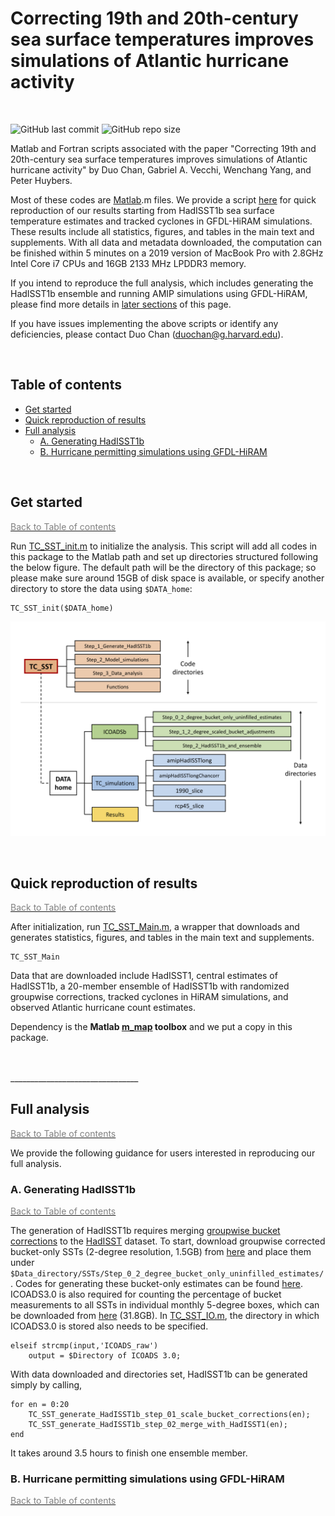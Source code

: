 # Correcting 19th and 20th-century sea surface temperatures improves simulations of Atlantic hurricane activity

<br>

![GitHub last commit](https://img.shields.io/github/last-commit/duochanatharvard/TC_SST)
![GitHub repo size](https://img.shields.io/github/repo-size/duochanatharvard/TC_SST)

Matlab and Fortran scripts associated with the paper "Correcting 19th and 20th-century sea surface temperatures improves simulations of Atlantic hurricane activity" by Duo Chan, Gabriel A. Vecchi, Wenchang Yang, and Peter Huybers.

Most of these codes are [Matlab](https://www.mathworks.com/products/matlab.html).m files.  We provide a script [here](Main.m) for quick reproduction of our results starting from HadISST1b sea surface temperature estimates and tracked cyclones in GFDL-HiRAM simulations.  These results include all statistics, figures, and tables in the main text and supplements.  With all data and metadata downloaded, the computation can be finished within 5 minutes on a 2019 version of MacBook Pro with 2.8GHz Intel Core i7 CPUs and 16GB 2133 MHz LPDDR3 memory.  

If you intend to reproduce the full analysis, which includes generating the HadISST1b ensemble and running AMIP simulations using GFDL-HiRAM, please find more details in [later sections](#full-analysis) of this page.  

If you have issues implementing the above scripts or identify any deficiencies, please contact Duo Chan (duochan@g.harvard.edu).

<br>

## Table of contents
 * [Get started](#get-started)  
 * [Quick reproduction of results](#quick-reproduction-of-results)
 * [Full analysis](#full-analysis)
   * [A. Generating HadISST1b](#a-generating-HadISST1b)
   * [B. Hurricane permitting simulations using GFDL-HiRAM](#b-hurricane-permitting-simulations-using-gfdl-hiram)

<br>

## Get started

[<span style="color:gray">Back to Table of contents</span>](#table-of-contents)

Run [TC_SST_init.m](TC_SST_init.m) to initialize the analysis.  This script will add all codes in this package to the Matlab path and set up directories structured following the below figure.  The default path will be the directory of this package; so please make sure around 15GB of disk space is available, or specify another directory to store the data using ```$DATA_home```:

```
TC_SST_init($DATA_home)
```

![image](Graphics.png)

<br>

## Quick reproduction of results

[<span style="color:gray">Back to Table of contents</span>](#table-of-contents)

After initialization, run [TC_SST_Main.m](TC_SST_Main.m), a wrapper that downloads and generates statistics, figures, and tables in the main text and supplements.  

```
TC_SST_Main
```

Data that are downloaded include HadISST1, central estimates of HadISST1b, a 20-member ensemble of HadISST1b with randomized groupwise corrections, tracked cyclones in HiRAM simulations, and observed Atlantic hurricane count estimates.    

Dependency is the __Matlab [m_map](https://www.eoas.ubc.ca/~rich/map.html) toolbox__ and we put a copy in this package.

<br>
<br>
________________________________


## Full analysis
[<span style="color:gray">Back to Table of contents</span>](#table-of-contents)

We provide the following guidance for users interested in reproducing our full analysis.

### A. Generating HadISST1b
[<span style="color:gray">Back to Table of contents</span>](#table-of-contents)

The generation of HadISST1b requires merging [groupwise bucket corrections](https://www.nature.com/articles/s41586-019-1349-2) to the [HadISST](https://www.metoffice.gov.uk/hadobs/hadisst/) dataset.  To start, download groupwise corrected bucket-only SSTs (2-degree resolution, 1.5GB) from [here](https://dataverse.harvard.edu/api/access/datafile/4062959) and place them under ```$Data_directory/SSTs/Step_0_2_degree_bucket_only_uninfilled_estimates/```.  Codes for generating these bucket-only estimates can be found [here](https://github.com/duochanatharvard/Homogeneous_early_20th_century_warming).  ICOADS3.0 is also required for counting the percentage of bucket measurements to all SSTs in individual monthly 5-degree boxes, which can be downloaded from [here](https://dataverse.harvard.edu/file.xhtml?persistentId=doi:10.7910/DVN/DXJIGA/KWDPTS&version=2.0) (31.8GB).  In [TC_SST_IO.m](TC_SST_IO.m), the directory in which ICOADS3.0 is stored also needs to be specified.

```
elseif strcmp(input,'ICOADS_raw')
    output = $Directory of ICOADS 3.0;
```  
With data downloaded and directories set, HadISST1b can be generated simply by calling,
```
for en = 0:20
    TC_SST_generate_HadISST1b_step_01_scale_bucket_corrections(en);
    TC_SST_generate_HadISST1b_step_02_merge_with_HadISST1(en);
end

```
It takes around 3.5 hours to finish one ensemble member.


### B. Hurricane permitting simulations using GFDL-HiRAM
[<span style="color:gray">Back to Table of contents</span>](#table-of-contents)
